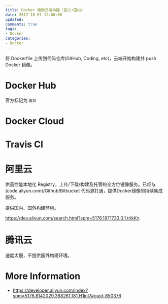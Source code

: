 ```yaml
---
title: Docker 镜像云端构建（官方+国内)
date: 2017-10-01 12:00:00
updated:
comments: true
tags:
- Docker
categories:
- Docker
---
```


将 Dockerfile 上传到代码仓库(GitHub, Coding, etc)，云端开始构建并 push Docker 镜像。

<!--more-->

# Docker Hub

官方标记为 `废弃`

# Docker Cloud

# Travis CI

# 阿里云

供高性能本地化 Registry，上传/下载/构建及托管的全方位镜像服务。已经与(code.aliyun.com)/Github/Bitbucket 代码源打通，提供Docker镜像的持续集成服务。

提供国内、国外构建环境。

https://dev.aliyun.com/search.html?spm=5176.1971733.0.1.trlkKn

# 腾讯云

速度太慢，不提供国外构建环境。

# More Information

* https://developer.aliyun.com/index?spm=5176.8142029.388261.181.H1inl7#guid-850376
